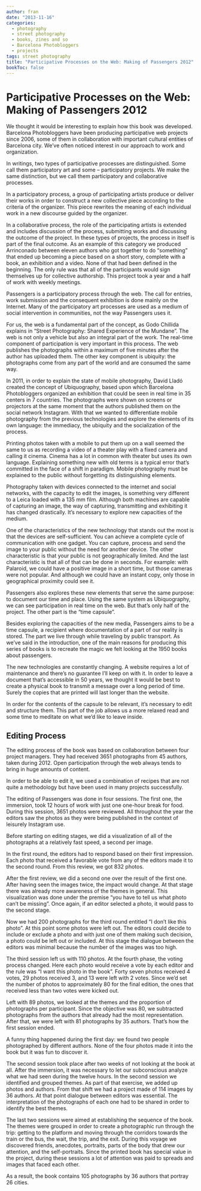```yaml
---
author: fran
date: "2013-11-16"
categories:
  - photography
  - street photography
  - books, zines and so
  - Barcelona Photobloggers
  - projects
tags: street photography
title: "Participative Processes on the Web: Making of Passengers 2012"
bookToc: false
---
```


# Participative Processes on the Web: Making of Passengers 2012

We thought it would be interesting to explain how this book was developed. Barcelona Photobloggers have been producing
participative web projects since 2006, some of them in collaboration with important cultural entities of Barcelona city.
We’ve often noticed interest in our approach to work and organization.

In writings, two types of participative processes are distinguished. Some call them participatory art and some –
participatory projects. We make the same distinction, but we call them participatory and collaborative processes.

In a participatory process, a group of participating artists produce or deliver their works in order to construct a new
collective piece according to the criteria of the organizer. This piece rewrites the meaning of each individual work in
a new discourse guided by the organizer.

In a collaborative process, the role of the participating artists is extended and includes discussion of the process,
submitting works and discussing the outcome of the project. In these types of projects, the process in itself is part of
the final outcome. As an example of this category we produced Arrinconado between eleven authors who got together to do
“something” that ended up becoming a piece based on a short story, complete with a book, an exhibition and a video. None
of that had been defined in the beginning. The only rule was that all of the participants would sign themselves up for
collective authorship. This project took a year and a half of work with weekly meetings.

Passengers is a participatory process through the web. The call for entries, work submission and the consequent
exhibition is done mainly on the Internet. Many of the participatory art processes are used as a medium of social
intervention in communities, not the way Passengers uses it.

For us, the web is a fundamental part of the concept, as Godo Chillida explains in “Street Photography: Shared
Experience of the Mundane”. The web is not only a vehicle but also an integral part of the work. The real-time component
of participation is very important in this process. The web publishes the photographs within a maximum of five minutes
after the author has uploaded them. The other key component is ubiquity: the photographs come from any part of the world
and are consumed the same way.

In 2011, in order to explain the state of mobile photography, David Lladó created the concept of Ubiquography, based
upon which Barcelona Photobloggers organized an exhibition that could be seen in real time in 35 centers in 7 countries.
The photographs were shown on screens or projectors at the same moment that the authors published them on the social
network Instagram. With that we wanted to differentiate mobile photography from the previous technologies and explore
the elements of its own language: the immediacy, the ubiquity and the socialization of the process.

Printing photos taken with a mobile to put them up on a wall seemed the same to us as recording a video of a theater
play with a fixed camera and calling it cinema. Cinema has a lot in common with theater but uses its own language.
Explaining something new with old terms is a typical error that’s committed in the face of a shift in paradigm. Mobile
photography must be explained to the public without forgetting its distinguishing elements.

Photography taken with devices connected to the internet and social networks, with the capacity to edit the images, is
something very different to a Leica loaded with a 135 mm film.
Although both machines are capable of capturing an image, the way of capturing, transmitting and exhibiting it has
changed drastically. It’s necessary to explore new capacities of the medium.

One of the characteristics of the new technology that stands out the most is that the devices are self-sufficient. You
can achieve a complete cycle of communication with one gadget. You can capture, process and send the image to your
public without the need for another device. The other characteristic is that your public is not geographically limited.
And the last characteristic is that all of that can be done in seconds. For example: with Palaroid, we could have a
positive image in a short time, but those cameras were not popular. And although we could have an instant copy, only
those in geographical proximity could see it.

Passengers also explores these new elements that serve the same purpose: to document our time and place. Using the same
system as Ubiquography, we can see participation in real time on the web. But that’s only half of the project. The other
part is the “time capsule”.

Besides exploring the capacities of the new media, Passengers aims to be a time capsule, a recipient where documentation
of a part of our reality is stored. The part we live through while traveling by public transport. As we’ve said in the
introduction, one of the main reasons for producing this series of books is to recreate the magic we felt looking at the
1950 books about passengers.

The new technologies are constantly changing. A website requires a lot of maintenance and there’s no guarantee I’ll keep
on with it. In order to leave a document that’s accessible in 50 years, we thought it would be best to create a physical
book to transmit a message over a long period of time. Surely the copies that are printed will last longer than the
website.

In order for the contents of the capsule to be relevant, it’s necessary to edit and structure them. This part of the job
allows us a more relaxed read and some time to meditate on what we’d like to leave inside.

## Editing Process

The editing process of the book was based on collaboration between four project managers. They had received 3651
photographs from 45 authors, taken during 2012. Open participation through the web always tends to bring in huge amounts
of content.

In order to be able to edit it, we used a combination of recipes that are not quite a methodology but have been used in
many projects successfully.

The editing of Passengers was done in four sessions. The first one, the immersion, took 12 hours of work with just one
one-hour break for food. During this session, 3651 photos were reviewed. All throughout the year the editors saw the
photos as they were being published in the context of leisurely Instagram use.

Before starting on editing stages, we did a visualization of all of the photographs at a relatively fast speed, a second
per image.

In the first round, the editors had to respond based on their first impression. Each photo that received a favorable
vote from any of the editors made it to the second round. From this review, we got 832 photos.

After the first review, we did a second one over the result of the first one. After having seen the images twice, the
impact would change. At that stage there was already more awareness of the themes in general. This visualization was
done under the premise “you have to tell us what photo can’t be missing”. Once again, if an editor selected a photo, it
would pass to the second stage.

Now we had 200 photographs for the third round entitled “I don’t like this photo”. At this point some photos were left
out. The editors could decide to include or exclude a photo and with just one of them making such decision, a photo
could be left out or included. At this stage the dialogue between the editors was minimal because the number of the
images was too high.

The third session left us with 110 photos. At the fourth phase, the voting process changed. Here each photo would
receive a vote by each editor and the rule was “I want this photo in the book”. Forty seven photos received 4 votes, 29
photos received 3, and 13 were left with 2 votes. Since we’d set the number of photos to approximately 80 for the final
edition, the ones that received less than two votes were kicked out.

Left with 89 photos, we looked at the themes and the proportion of photographs per participant. Since the objective was
80, we subtracted photographs from the authors that already had the most representation. After that, we were left with
81 photographs by 35 authors. That’s how the first session ended.

A funny thing happened during the first day: we found two people photographed by different authors. None of the four
photos made it into the book but it was fun to discover it.

The second session took place after two weeks of not looking at the book at all. After the immersion, it was necessary
to let our subconscious analyze what we had seen during the twelve hours. In the second session we identified and
grouped themes. As part of that exercise, we added up photos and authors. From that shift we had a project made of 114
images by 36 authors. At that point dialogue between editors was essential. The interpretation of the photographs of
each one had to be shared in order to identify the best themes.

The last two sessions were aimed at establishing the sequence of the book. The themes were grouped in order to create a
photographic run through the trip: getting to the platform and moving through the corridors towards the train or the
bus, the wait, the trip, and the exit. During this voyage we discovered friends, anecdotes, portraits, parts of the body
that drew our attention, and the self-portraits. Since the printed book has special value in the project, during these
sessions a lot of attention was paid to spreads and images that faced each other.

As a result, the book contains 105 photographs by 36 authors that portray 26 cities.
